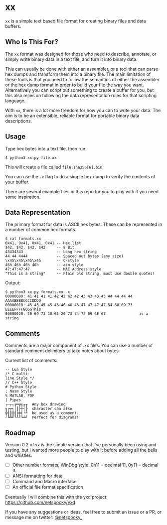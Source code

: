 # xx

`xx` is a simple text based file format for creating binary files and data buffers.

## Who Is This For?

The `xx` format was designed for those who need to describe, annotate, or simply write binary data in a text file, and turn it into binary data.

This can usually be done with either an assembler, or a tool that can parse hex dumps and transform them into a binary file. The main limitation of these tools is that you need to follow the semantics of either the assembler or the hex dump format in order to build your file the way you want. Alternatively you can script out something to create a buffer for you, but this also relies on following the data representation rules for that scripting language.

With `xx`, there is a lot more freedom for how you can to write your data. The aim is to be an extensible, reliable format for portable binary data descriptions.

## Usage

Type hex bytes into a text file, then run:

    $ python3 xx.py file.xx

This will create a file called `file.sha256[6].bin`.

You can use the `-x` flag to do a simple hex dump to verify the contents of your buffer.

There are several example files in this repo for you to play with if you need some inspiration.

## Data Representation

The primary format for data is ASCII hex bytes. These can be represented in a number of common hex formats.

    $ cat formats.xx
    0x41, 0x41, 0x41, 0x41 -- Hex list
    $42, $42, $42, $42     -- 8 Bit
    43434343               -- Long hex string
    44 44 4444             -- Spaced out bytes (any size) 
    \x45\x45\x45\x45       -- C-style
    46h 46h 46h 46h        -- asm style
    47:47:47:47            -- MAC Address style
    "This is a string"     -- Plain old string, must use double quotes!

Output:

    $ python3 xx.py formats.xx -x
    00000000: 41 41 41 41 42 42 42 42 43 43 43 43 44 44 44 44  AAAABBBBCCCCDDDD
    00000010: 45 45 45 45 46 46 46 46 47 47 47 47 54 68 69 73  EEEEFFFFGGGGThis
    00000020: 20 69 73 20 61 20 73 74 72 69 6E 67               is a string

## Comments

Comments are a major component of .xx files. You can use a number of standard comment delimiters to take notes about bytes. 

Current list of comments:
```
-- Lua Style
/* C multi-
line Style */
// C++ Style
# Python Style
; Nasm Style
% MATLAB, PDF 
| Pipes
┌─┬┐╔═╦╗╓╥  Any box drawing 
╖╒╤╕│║├┼┤╠  character can also
╬╣╟╫╢╞╪╡└┴  be used as a comment.
┘╚╩╝╙╨╜╘╧╛  Perfect for diagrams!
```

## Roadmap

Version 0.2 of `xx` is the simple version that I've personally been using and testing, but I wanted more people to play with it before adding all the bells and whistles.

- [ ] Other number formats, WinDbg style: 0n11 = decimal 11, 0y11 = decimal 3.
- [ ] ANSI formatting for data
- [ ] Command and Macro interface
- [ ] An official file format specification

Eventually I will combine this with the yxd project: https://github.com/netspooky/yxd

If you have any suggestions or ideas, feel free to submit an issue or a PR, or message me on twitter: [@netspooky_](https://twitter.com/netspooky_)

